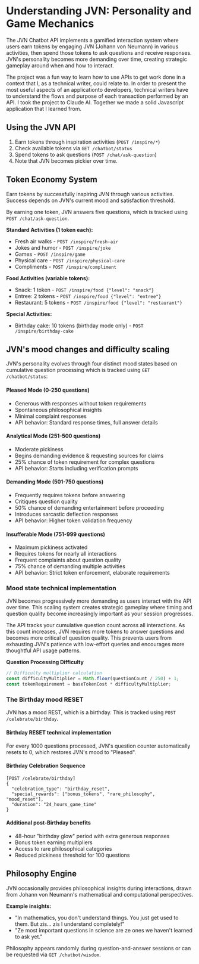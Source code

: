 # Understanding JVN: Personality and Game Mechanics

The JVN Chatbot API implements a gamified interaction system where users earn tokens by engaging JVN (Johann von Neumann) in various activities, then spend those tokens to ask questions and receive responses. JVN's personality becomes more demanding over time, creating strategic gameplay around when and how to interact.

The project was a fun way to learn how to use APIs to get work done in a context that I, as a technical writer, could relate to. In order to present the most useful aspects of an applicationto developers, technical writers have to understand the flows and purpose of each transaction performed by an API. I took the project to Claude AI. Together we made a solid Javascript application that I learned from.

## Using the JVN API

1. Earn tokens through inspiration activities (`POST /inspire/*`)
2. Check available tokens via `GET /chatbot/status` 
3. Spend tokens to ask questions (`POST /chat/ask-question`)
4. Note that JVN becomes pickier over time.

## Token Economy System

Earn tokens by successfully inspiring JVN through various activities. Success depends on JVN's current mood and satisfaction threshold.

By earning one token, JVN answers five questions, which is tracked using  `POST /chat/ask-question`.

**Standard Activities (1 token each):**
- Fresh air walks - `POST /inspire/fresh-air`
- Jokes and humor - `POST /inspire/joke`  
- Games - `POST /inspire/game`
- Physical care - `POST /inspire/physical-care`
- Compliments - `POST /inspire/compliment`

**Food Activities (variable tokens):**
- Snack: 1 token - `POST /inspire/food {"level": "snack"}`
- Entree: 2 tokens - `POST /inspire/food {"level": "entree"}`  
- Restaurant: 5 tokens - `POST /inspire/food {"level": "restaurant"}`

**Special Activities:**
- Birthday cake: 10 tokens (birthday mode only) - `POST /inspire/birthday-cake`

## JVN's mood changes and difficulty scaling

JVN's personality evolves through four distinct mood states based on cumulative question processing which is tracked using `GET /chatbot/status`:

#### Pleased Mode (0-250 questions)
- Generous with responses without token requirements
- Spontaneous philosophical insights
- Minimal complaint responses
- API behavior: Standard response times, full answer details

#### Analytical Mode (251-500 questions)
- Moderate pickiness
- Begins demanding evidence & requesting sources for claims
- 25% chance of token requirement for complex questions
- API behavior: Starts including verification prompts

#### Demanding Mode (501-750 questions)
- Frequently requires tokens before answering
- Critiques question quality
- 50% chance of demanding entertainment before proceeding
- Introduces sarcastic deflection responses
- API behavior: Higher token validation frequency

#### Insufferable Mode (751-999 questions)
- Maximum pickiness activated
- Requires tokens for nearly all interactions
- Frequent complaints about question quality
- 75% chance of demanding multiple activities
- API behavior: Strict token enforcement, elaborate requirements

### Mood state technical implementation

JVN becomes progressively more demanding as users interact with the API over time. This scaling system creates strategic gameplay where timing and question quality become increasingly important as your session progresses.

The API tracks your cumulative question count across all interactions. As this count increases, JVN requires more tokens to answer questions and becomes more critical of question quality. This prevents users from exhausting JVN's patience with low-effort queries and encourages more thoughtful API usage patterns.

**Question Processing Difficulty**
```javascript
// Difficulty multiplier calculation
const difficultyMultiplier = Math.floor(questionCount / 250) + 1;
const tokenRequirement = baseTokenCost * difficultyMultiplier;
```

### The Birthday mood RESET
JVN has a mood REST, which is a birthday. This is tracked using `POST /celebrate/birthday`.

#### Birthday RESET technical implementation
For every 1000 questions processed, JVN's question counter automatically resets to 0, which restores JVN's mood to "Pleased".

#### Birthday Celebration Sequence

```
[POST /celebrate/birthday]
{
  "celebration_type": "birthday_reset",
  "special_rewards": ["bonus_tokens", "rare_philosophy", "mood_reset"],
  "duration": "24_hours_game_time"
}
```

#### Additional post-Birthday benefits
- 48-hour "birthday glow" period with extra generous responses
- Bonus token earning multipliers
- Access to rare philosophical categories
- Reduced pickiness threshold for 100 questions

## Philosophy Engine

JVN occasionally provides philosophical insights during interactions, drawn from Johann von Neumann's mathematical and computational perspectives.

**Example insights:**
- "In mathematics, you don't understand things. You just get used to them. But zis... zis I understand completely!"
- "Ze most important questions in science are ze ones we haven't learned to ask yet."

Philosophy appears randomly during question-and-answer sessions or can be requested via `GET /chatbot/wisdom`.

